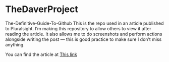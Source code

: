 # TheDaverProject

The-Definitive-Guide-To-Github
This is the repo used in an article published to Pluralsight. I’m making this repository to allow others to view it after reading the article. It also allows me to do screenshots and perform actions alongside writing the post — this is good practice to make sure I don’t miss anything.

You can find the article at [This link](http://insertarticlelinkehere)
